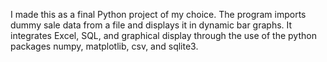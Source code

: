 I made this as a final Python project of my choice. The program imports dummy sale data from a file and displays it in dynamic bar graphs. It integrates Excel, SQL, and graphical display through the use of the python packages numpy, matplotlib, csv, and sqlite3.
